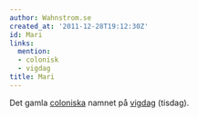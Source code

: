 ```yaml
---
author: Wahnstrom.se
created_at: '2011-12-28T19:12:30Z'
id: Mari
links:
  mention:
  - colonisk
  - vigdag
title: Mari
---
```


Det gamla [coloniska] namnet på [vigdag] (tisdag).

  [coloniska]: colonisk
  [vigdag]: vigdag